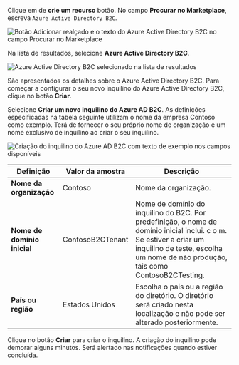 Clique em de **crie um recurso** botão. No campo **Procurar no Marketplace**, escreva `Azure Active Directory B2C`.

![Botão Adicionar realçado e o texto do Azure Active Directory B2C no campo Procurar no Marketplace](./media/active-directory-b2c-create-tenant/find-azure-ad-b2c.png)

Na lista de resultados, selecione **Azure Active Directory B2C**.

![Azure Active Directory B2C selecionado na lista de resultados](./media/active-directory-b2c-create-tenant/find-azure-ad-b2c-result.png)

São apresentados os detalhes sobre o Azure Active Directory B2C. Para começar a configurar o seu novo inquilino do Azure Active Directory B2C, clique no botão **Criar**.

Selecione **Criar um novo inquilino do Azure AD B2C**. As definições especificadas na tabela seguinte utilizam o nome da empresa Contoso como exemplo. Terá de fornecer o seu próprio nome de organização e um nome exclusivo de inquilino ao criar o seu inquilino.  

![Criação do inquilino do Azure AD B2C com texto de exemplo nos campos disponíveis](./media/active-directory-b2c-create-tenant/create-new-b2c-tenant.png)

| Definição      | Valor da amostra  | Descrição                                        |
| ------------ | ------- | -------------------------------------------------- |
| **Nome da organização** | Contoso | Nome da organização. | 
| **Nome de domínio inicial** |  ContosoB2CTenant | Nome de domínio do inquilino do B2C. Por predefinição, o nome de domínio inicial inclui. c o m. Se estiver a criar um inquilino de teste, escolha um nome de não produção, tais como ContosoB2CTesting. |
| **País ou região** | Estados Unidos | Escolha o país ou a região do diretório. O diretório será criado nesta localização e não pode ser alterado posteriormente.  |

Clique no botão **Criar** para criar o inquilino. A criação do inquilino pode demorar alguns minutos. Será alertado nas notificações quando estiver concluída.